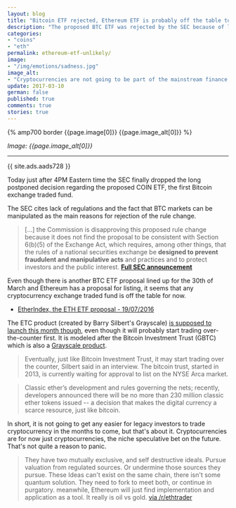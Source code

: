 ```yaml
---
layout: blog
title: "Bitcoin ETF rejected, Ethereum ETF is probably off the table too"
description: "The proposed BTC ETF was rejected by the SEC because of lack of regulations in crypto exchanges - a reason that holds true for Ethereum too"
categories:
- "coins"
- "eth"
permalink: ethereum-etf-unlikely/
image:
- "/img/emotions/sadness.jpg"
image_alt:
- "Cryptocurrencies are not going to be part of the mainstream finance for now."
update: 2017-03-10
german: false
published: true
comments: true
stories: true
---
```


{% amp700 border {{page.image[0]}} {{page.image_alt[0]}} %}

_Image: {{page.image_alt[0]}}_

________________________


{{ site.ads.aads728 }}


Today just after 4PM Eastern time the SEC finally dropped the long postponed decision regarding the proposed COIN ETF, the first Bitcoin exchange traded fund.

The SEC cites lack of regulations and the fact that BTC markets can be manipulated as the main reasons for rejection of the rule change.

> [...] the Commission is disapproving this proposed rule change because it does not find the proposal to be consistent with Section 6(b)(5) of the Exchange Act, which requires, among other things, that the rules of a national securities exchange be **designed to prevent fraudulent and manipulative acts** and practices and to protect investors and the public interest. **[Full SEC announcement](https://www.sec.gov/rules/sro/batsbzx/2017/34-80206.pdf)**

Even though there is another BTC ETF proposal lined up for the 30th of March and Ethereum has a proposal for listing, it seems that any cryptocurrency exchange traded fund is off the table for now.

* [EtherIndex, the ETH ETF proposal - 19/07/2016](https://www.cryptocoinsnews.com/etherindex-registers-sec-issue-ether-shares/)

The ETC product (created by Barry Silbert's Grayscale) [is supposed to launch this month though](https://www.bloomberg.com/news/articles/2017-03-09/bitcoin-trust-s-silbert-to-launch-classic-ether-fund-this-month), even though it will probably start trading over-the-counter first. It is modeled after the Bitcoin Investment Trust (GBTC) which is also a [Grayscale product](https://grayscale.co/bitcoin-investment-trust/).

> Eventually, just like Bitcoin Investment Trust, it may start trading over the counter, Silbert said in an interview. The bitcoin trust, started in 2013, is currently waiting for approval to list on the NYSE Arca market.

> Classic ether’s development and rules governing the nets; recently, developers announced there will be no more than 230 million classic ether tokens issued -- a decision that makes the digital currency a scarce resource, just like bitcoin.

In short, it is not going to get any easier for legacy investors to trade cryptocurrency in the months to come, but that's about it. Cryptocurrencies are for now just cryptocurrencies, the niche speculative bet on the future. That's not quite a reason to panic.

> They have two mutually exclusive, and self destructive ideals.
Pursue valuation from regulated sources.
Or undermine those sources they pursue.
These Ideas can't exist on the same chain, there isn't some quantum solution. They need to fork to meet both, or continue in purgatory. meanwhile, Ethereum will just find implementation and application as a tool. It really is oil vs gold. [via /r/ethtrader](https://www.reddit.com/r/ethtrader/comments/5yoqdr/denied/)
